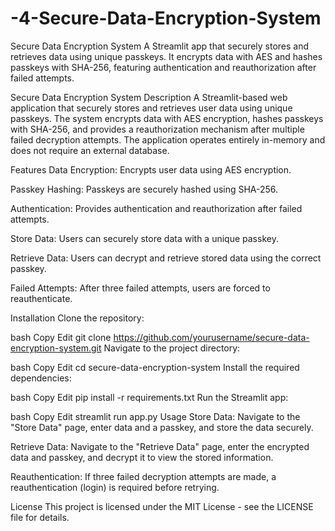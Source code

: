 # -4-Secure-Data-Encryption-System
Secure Data Encryption System A Streamlit app that securely stores and retrieves data using unique passkeys. It encrypts data with AES and hashes passkeys with SHA-256, featuring authentication and reauthorization after failed attempts.

Secure Data Encryption System
Description
A Streamlit-based web application that securely stores and retrieves user data using unique passkeys. The system encrypts data with AES encryption, hashes passkeys with SHA-256, and provides a reauthorization mechanism after multiple failed decryption attempts. The application operates entirely in-memory and does not require an external database.

Features
Data Encryption: Encrypts user data using AES encryption.

Passkey Hashing: Passkeys are securely hashed using SHA-256.

Authentication: Provides authentication and reauthorization after failed attempts.

Store Data: Users can securely store data with a unique passkey.

Retrieve Data: Users can decrypt and retrieve stored data using the correct passkey.

Failed Attempts: After three failed attempts, users are forced to reauthenticate.

Installation
Clone the repository:

bash
Copy
Edit
git clone https://github.com/yourusername/secure-data-encryption-system.git
Navigate to the project directory:

bash
Copy
Edit
cd secure-data-encryption-system
Install the required dependencies:

bash
Copy
Edit
pip install -r requirements.txt
Run the Streamlit app:

bash
Copy
Edit
streamlit run app.py
Usage
Store Data: Navigate to the "Store Data" page, enter data and a passkey, and store the data securely.

Retrieve Data: Navigate to the "Retrieve Data" page, enter the encrypted data and passkey, and decrypt it to view the stored information.

Reauthentication: If three failed decryption attempts are made, a reauthentication (login) is required before retrying.

License
This project is licensed under the MIT License - see the LICENSE file for details.
